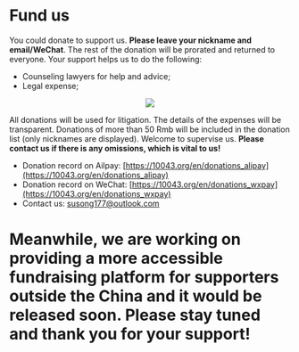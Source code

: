 <!--
 * @Author: WANG Maonan
 * @Date: 2021-05-12 22:19:30
 * @Description: 英文的捐款
 * @LastEditTime: 2021-05-17 20:03:20
-->
# Fund us

You could donate to support us. 
**Please leave your nickname and email/WeChat**. 
The rest of the donation will be prorated and returned to everyone. 
Your support helps us to do the following:

- Counseling lawyers for help and advice;
- Legal expense;

<p align="center">
    <img src="https://10043.org/assets/images/donations.png">
</p>

All donations will be used for litigation. 
The details of the expenses will be transparent. 
Donations of more than 50 Rmb will be included in the donation list (only nicknames are displayed). 
Welcome to supervise us. 
**Please contact us if there is any omissions, which is vital to us!**

- Donation record on Ailpay: [https://10043.org/en/donations_alipay](https://10043.org/en/donations_alipay)
- Donation record on WeChat: [https://10043.org/en/donations_wxpay](https://10043.org/en/donations_wxpay)
- Contact us: susong177@outlook.com


# Meanwhile, we are working on providing a more accessible fundraising platform for supporters outside the China and it would be released soon. Please stay tuned and thank you for your support!
